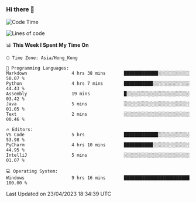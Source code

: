 ### Hi there 👋

<!--
**RoiexLee/RoiexLee** is a ✨ _special_ ✨ repository because its `README.md` (this file) appears on your GitHub profile.

Here are some ideas to get you started:

- 🔭 I’m currently working on ...
- 🌱 I’m currently learning ...
- 👯 I’m looking to collaborate on ...
- 🤔 I’m looking for help with ...
- 💬 Ask me about ...
- 📫 How to reach me: ...
- 😄 Pronouns: ...
- ⚡ Fun fact: ...
-->

<!--START_SECTION:waka-->
![Code Time](http://img.shields.io/badge/Code%20Time-244%20hrs%2044%20mins-blue)

![Lines of code](https://img.shields.io/badge/From%20Hello%20World%20I%27ve%20Written-37.8%20thousand%20lines%20of%20code-blue)

📊 **This Week I Spent My Time On** 

```text
🕑︎ Time Zone: Asia/Hong_Kong

💬 Programming Languages: 
Markdown                 4 hrs 38 mins       █████████████░░░░░░░░░░░░   50.07 % 
Python                   4 hrs 7 mins        ███████████░░░░░░░░░░░░░░   44.43 % 
Assembly                 19 mins             █░░░░░░░░░░░░░░░░░░░░░░░░   03.42 % 
Java                     5 mins              ░░░░░░░░░░░░░░░░░░░░░░░░░   01.05 % 
Text                     2 mins              ░░░░░░░░░░░░░░░░░░░░░░░░░   00.46 % 

🔥 Editors: 
VS Code                  5 hrs               █████████████░░░░░░░░░░░░   53.98 % 
PyCharm                  4 hrs 10 mins       ███████████░░░░░░░░░░░░░░   44.95 % 
IntelliJ                 5 mins              ░░░░░░░░░░░░░░░░░░░░░░░░░   01.07 % 

💻 Operating System: 
Windows                  9 hrs 16 mins       █████████████████████████   100.00 % 
```


 Last Updated on 23/04/2023 18:34:39 UTC
<!--END_SECTION:waka-->
